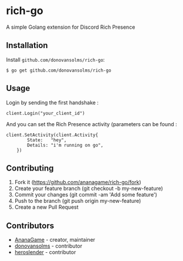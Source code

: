 # rich-go

A simple Golang extension for Discord Rich Presence

## Installation

Install `github.com/donovansolms/rich-go`:

```
$ go get github.com/donovansolms/rich-go
```

## Usage

Login by sending the first handshake :
```crystal
client.Login("your_client_id")
```

And you can set the Rich Presence activity (parameters can be found :
```crystal
client.SetActivity(client.Activity{
		State:   "hey",
		Details: "i'm running on go",
	})
```

## Contributing

1. Fork it (https://github.com/ananagame/rich-go/fork)
2. Create your feature branch (git checkout -b my-new-feature)
3. Commit your changes (git commit -am 'Add some feature')
4. Push to the branch (git push origin my-new-feature)
5. Create a new Pull Request

## Contributors

- [AnanaGame](https://github.com/ananagame) - creator, maintainer
- [donovansolms](https://github.com/donovansolms) - contributor
- [heroslender](https://github.com/heroslender) - contributor
